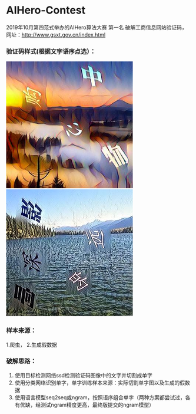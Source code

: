 # AIHero-Contest
2019年10月第四范式举办的AIHero算法大赛  第一名
破解工商信息网站验证码，网址：http://www.gsxt.gov.cn/index.html  
### 验证码样式(根据文字语序点选）：  
![文字](https://github.com/WMandy/AIHero-Contest/blob/master/example_images/000000.png)
![文字](https://github.com/WMandy/AIHero-Contest/blob/master/example_images/000021.png)  
### 样本来源：  
1.爬虫， 
2.生成假数据
### 破解思路：  
1. 使用目标检测网络ssd检测验证码图像中的文字并切割成单字  
2. 使用分类网络识别单字，单字训练样本来源：实际切割单字图以及生成的假数据  
3. 使用语言模型seq2seq或ngram，按照语序组合单字（两种方案都尝试过，各有优缺，经测试ngram精度更高，最终版提交的ngram模型）  
